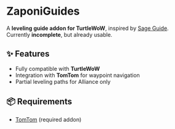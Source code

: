 # ZaponiGuides

A **leveling guide addon for TurtleWoW**, inspired by [Sage Guide](https://www.sageguide.net/).  
Currently **incomplete**, but already usable.

## ✨ Features
- Fully compatible with **TurtleWoW**  
- Integration with **TomTom** for waypoint navigation  
- Partial leveling paths for Alliance only

## 📦 Requirements
- [TomTom](https://github.com/laytya/TomTom-TWOW) (required addon) 